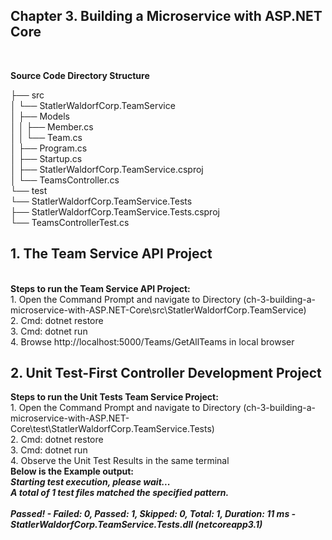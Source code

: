 <h2> Chapter 3. Building a Microservice with ASP.NET Core </h2>
<br>

<b>Source Code Directory Structure</b> <br>

├── src <br>
│ └── StatlerWaldorfCorp.TeamService  <br>
│ ├── Models  <br>
│ │ ├── Member.cs  <br>
│ │ └── Team.cs <br>
│ ├── Program.cs <br>
│ ├── Startup.cs <br>
│ ├── StatlerWaldorfCorp.TeamService.csproj <br>
│ └── TeamsController.cs <br>
└── test <br>
└── StatlerWaldorfCorp.TeamService.Tests <br>
├── StatlerWaldorfCorp.TeamService.Tests.csproj <br>
└── TeamsControllerTest.cs <br>

<h2>1. The Team Service API Project</h2> <br>
<b>Steps to run the Team Service API Project: </b> <br>
1. Open the Command Prompt and navigate to Directory (ch-3-building-a-microservice-with-ASP.NET-Core\src\StatlerWaldorfCorp.TeamService) <br>
2. Cmd: dotnet restore <br>
3. Cmd: dotnet run <br>
4. Browse http://localhost:5000/Teams/GetAllTeams in local browser <br>


<h2> 2. Unit Test-First Controller Development Project </h2>
<b>Steps to run the Unit Tests Team Service Project: </b><br>
1. Open the Command Prompt and navigate to Directory (ch-3-building-a-microservice-with-ASP.NET-Core\test\StatlerWaldorfCorp.TeamService.Tests) <br>
2. Cmd: dotnet restore <br>
3. Cmd: dotnet run <br>
4. Observe the Unit Test Results in the same terminal <b> <br>
Below is the Example output: <br>
<i>Starting test execution, please wait... <br>
A total of 1 test files matched the specified pattern. <br>
<br>
Passed!  - Failed:     0, Passed:     1, Skipped:     0, Total:     1, Duration: 11 ms - StatlerWaldorfCorp.TeamService.Tests.dll (netcoreapp3.1) </i> <br>



